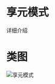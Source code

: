 # 享元模式
详细介绍
# 类图
![享元模式](https://github.com/elvinzeng/java-design-pattern-samples/raw/master/flyweight/diagrams/flyweight.png "flyweight")
